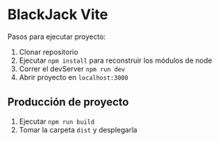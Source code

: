 # BlackJack Vite

Pasos para ejecutar proyecto:

1. Clonar repositorio
2. Ejecutar ```npm install``` para reconstruir los módulos de node
3. Correr el devServer ```npm run dev```
4. Abrir proyecto en `localhost:3000`

## Producción de proyecto

1. Ejecutar ```npm run build```
2. Tomar la carpeta ```dist``` y desplegarla